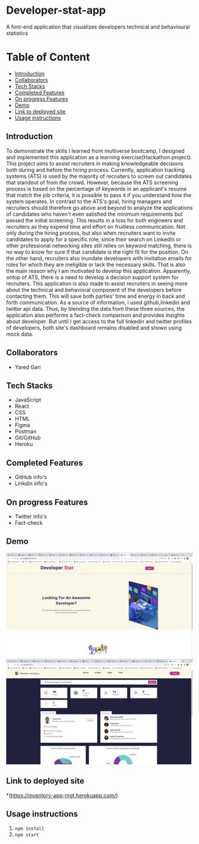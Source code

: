 # Developer-stat-app
A font-end application that visualizes developers technical and behavioural statistics 

# Table of Content

  * [Introduction](#introduction)
  * [Collaborators](#collaborators)
  * [Tech Stacks](#tech-stacks)
  * [Completed Features](#completed-features)
  * [On progress Features](#on-progress-features)
  * [Demo](#demo)
  * [Link to deployed site](#link-to-deployed-site)
  * [Usage instructions](#usage-instructions)

## Introduction 


To demonstrate the skills I learned from multiverse bootcamp, I designed and implemented this application as a learning exercise(Hackathon project). This project aims to assist recruiters in making knowledgeable decisions both during and before the hiring process. Currently, application tracking systems (ATS) is used by the majority of recruiters to screen out candidates that standout of from the crowd. However, because the ATS screening process is based on the percentage of keywords in an applicant's resume that match the job criteria, it is possible to pass it if you understand how the system operates. In contrast to the ATS's goal, hiring managers and recruiters should therefore go above and beyond to analyze the applications of candidates who haven't even satisfied the minimum requirements but passed the initial screening. This results in a loss for both engineers and recruiters as they expend time and effort on fruitless communication. Not only during the hiring process, but also  when recruiters want to invite candidates to apply for a specific role, since their search on LinkedIn or other professional networking sites still relies on keyword matching, there is no way to know for sure if that candidate is the right fit for the position. On the other hand, recruiters also inundate developers with invitation emails for roles for which they are ineligible or lack the necessary skills. That is also the main reason why I am motivated to develop this application. Apparently, ontop of ATS, there is a need to develop a decision support system for recruiters. This application is also made to assist recruiters in seeing more about the technical and behavioral component of the developers before contacting them. This will save both parties' time and energy in back and forth communication. 
As a source of information, i used github,linkedin and twitter api data. Thus, by blending the data from these three sources, the application also performs a fact-check comparison and provides insights about developer. But until I get access to the full linkedin and twitter profiles of developers, both site's dashboard remains disabled and shown using mock data. 


## Collaborators 

* Yared Gari

## Tech Stacks 

* JavaScript
* React
* CSS
* HTML
* Figma 
* Postman
* Git/GitHub
* Heroku

## Completed Features 

* GitHub info's 
* Linkdin info's

## On progress Features

* Twitter info's
* Fact-check 
## Demo
![Landing](src/images/LandingPage.png?raw=true "Landing Page")
![GitHubPage](src/images/GitHubPage.png?raw=true "GitHub Page")

## Link to deployed site  
*(https://inventory-app-mgt.herokuapp.com/)
## Usage instructions

1. `npm install`
2. `npm start`
